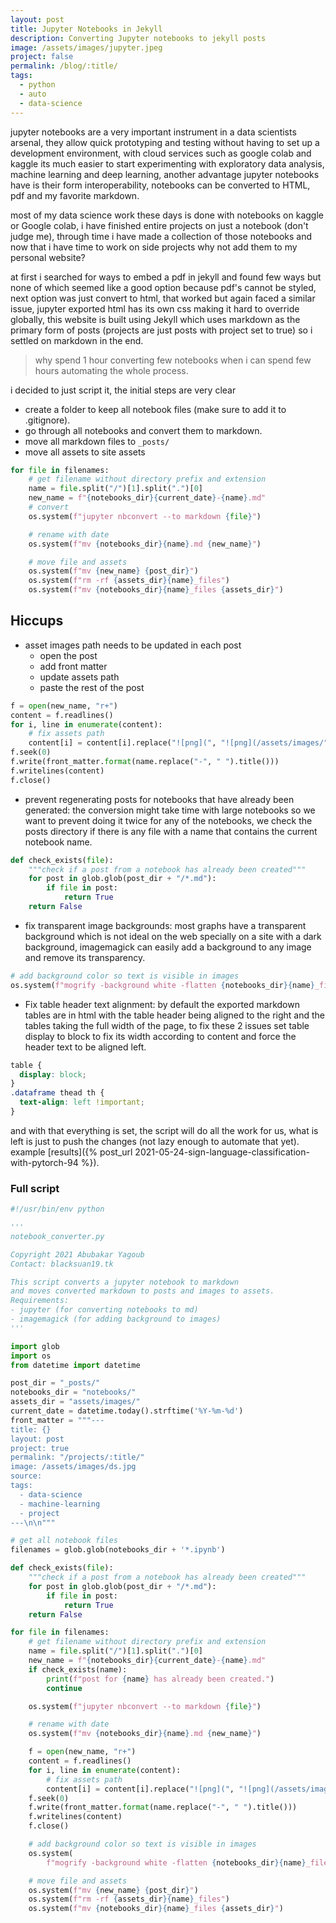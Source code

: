 ```yaml
---
layout: post
title: Jupyter Notebooks in Jekyll
description: Converting Jupyter notebooks to jekyll posts
image: /assets/images/jupyter.jpeg
project: false
permalink: /blog/:title/
tags:
  - python
  - auto
  - data-science
---
```


jupyter notebooks are a very important instrument in a data scientists arsenal,
they allow quick prototyping and testing without having to set up a development
environment, with cloud services such as google colab and kaggle its much easier
to start experimenting with exploratory data analysis, machine learning and deep
learning, another advantage jupyter notebooks have is their form
interoperability, notebooks can be converted to HTML, pdf and my favorite
markdown.

most of my data science work these days is done with notebooks on kaggle or
Google colab, i have finished entire projects on just a notebook (don't judge
me), through time i have made a collection of those notebooks and now that i
have time to work on side projects why not add them to my personal website?

at first i searched for ways to embed a pdf in jekyll and found few ways but
none of which seemed like a good option because pdf's cannot be styled, next
option was just convert to html, that worked but again faced a similar issue,
jupyter exported html has its own css making it hard to override globally, this
website is built using Jekyll which uses markdown as the primary form of posts
(projects are just posts with project set to true) so i settled on markdown in
the end.

> why spend 1 hour converting few notebooks when i can spend few hours
> automating the whole process.

i decided to just script it, the initial steps are very clear

- create a folder to keep all notebook files (make sure to add it to
  .gitignore).
- go through all notebooks and convert them to markdown.
- move all markdown files to `_posts/`
- move all assets to site assets

```python
for file in filenames:
    # get filename without directory prefix and extension
    name = file.split("/")[1].split(".")[0]
    new_name = f"{notebooks_dir}{current_date}-{name}.md"
    # convert
    os.system(f"jupyter nbconvert --to markdown {file}")

    # rename with date
    os.system(f"mv {notebooks_dir}{name}.md {new_name}")

    # move file and assets
    os.system(f"mv {new_name} {post_dir}")
    os.system(f"rm -rf {assets_dir}{name}_files")
    os.system(f"mv {notebooks_dir}{name}_files {assets_dir}")
```

## Hiccups

- asset images path needs to be updated in each post
  - open the post
  - add front matter
  - update assets path
  - paste the rest of the post

```python
f = open(new_name, "r+")
content = f.readlines()
for i, line in enumerate(content):
    # fix assets path
    content[i] = content[i].replace("![png](", "![png](/assets/images/")
f.seek(0)
f.write(front_matter.format(name.replace("-", " ").title()))
f.writelines(content)
f.close()
```

- prevent regenerating posts for notebooks that have already been generated: the
  conversion might take time with large notebooks so we want to prevent doing it
  twice for any of the notebooks, we check the posts directory if there is any
  file with a name that contains the current notebook name.

```python
def check_exists(file):
    """check if a post from a notebook has already been created"""
    for post in glob.glob(post_dir + "/*.md"):
        if file in post:
            return True
    return False
```

- fix transparent image backgrounds: most graphs have a transparent background
  which is not ideal on the web specially on a site with a dark background,
  imagemagick can easily add a background to any image and remove its
  transparency.

```python
# add background color so text is visible in images
os.system(f"mogrify -background white -flatten {notebooks_dir}{name}_files/*")
```

- Fix table header text alignment: by default the exported markdown tables are
  in html with the table header being aligned to the right and the tables taking
  the full width of the page, to fix these 2 issues set table display to block
  to fix its width according to content and force the header text to be aligned
  left.

```css
table {
  display: block;
}
.dataframe thead th {
  text-align: left !important;
}
```

and with that everything is set, the script will do all the work for us, what is
left is just to push the changes (not lazy enough to automate that yet). example
[results]({% post_url 2021-05-24-sign-language-classification-with-pytorch-94 %}).

### Full script

```python
#!/usr/bin/env python

'''
notebook_converter.py

Copyright 2021 Abubakar Yagoub
Contact: blacksuan19.tk

This script converts a jupyter notebook to markdown
and moves converted markdown to posts and images to assets.
Requirements:
- jupyter (for converting notebooks to md)
- imagemagick (for adding background to images)
'''

import glob
import os
from datetime import datetime

post_dir = "_posts/"
notebooks_dir = "notebooks/"
assets_dir = "assets/images/"
current_date = datetime.today().strftime('%Y-%m-%d')
front_matter = """---
title: {}
layout: post
project: true
permalink: "/projects/:title/"
image: /assets/images/ds.jpg
source:
tags:
  - data-science
  - machine-learning
  - project
---\n\n"""

# get all notebook files
filenames = glob.glob(notebooks_dir + '*.ipynb')

def check_exists(file):
    """check if a post from a notebook has already been created"""
    for post in glob.glob(post_dir + "/*.md"):
        if file in post:
            return True
    return False

for file in filenames:
    # get filename without directory prefix and extension
    name = file.split("/")[1].split(".")[0]
    new_name = f"{notebooks_dir}{current_date}-{name}.md"
    if check_exists(name):
        print(f"post for {name} has already been created.")
        continue

    os.system(f"jupyter nbconvert --to markdown {file}")

    # rename with date
    os.system(f"mv {notebooks_dir}{name}.md {new_name}")

    f = open(new_name, "r+")
    content = f.readlines()
    for i, line in enumerate(content):
        # fix assets path
        content[i] = content[i].replace("![png](", "![png](/assets/images/")
    f.seek(0)
    f.write(front_matter.format(name.replace("-", " ").title()))
    f.writelines(content)
    f.close()

    # add background color so text is visible in images
    os.system(
        f"mogrify -background white -flatten {notebooks_dir}{name}_files/*")

    # move file and assets
    os.system(f"mv {new_name} {post_dir}")
    os.system(f"rm -rf {assets_dir}{name}_files")
    os.system(f"mv {notebooks_dir}{name}_files {assets_dir}")
```
